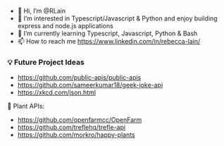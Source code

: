 - 👋 Hi, I’m @RLain
- 👀 I’m interested in Typescript/Javascript & Python and enjoy building express and node.js applications
- 🌱 I’m currently learning Typescript, Javascript, Python & Bash
- 📫 How to reach me https://www.linkedin.com/in/rebecca-lain/

<!---
RLain/RLain is a ✨ special ✨ repository because its `README.md` (this file) appears on your GitHub profile.
You can click the Preview link to take a look at your changes.
--->

### 💡 Future Project Ideas
- https://github.com/public-apis/public-apis
- https://github.com/sameerkumar18/geek-joke-api
- https://xkcd.com/json.html

🌱 Plant APIs:
- https://github.com/openfarmcc/OpenFarm
- https://github.com/treflehq/trefle-api
- https://github.com/morkro/happy-plants

